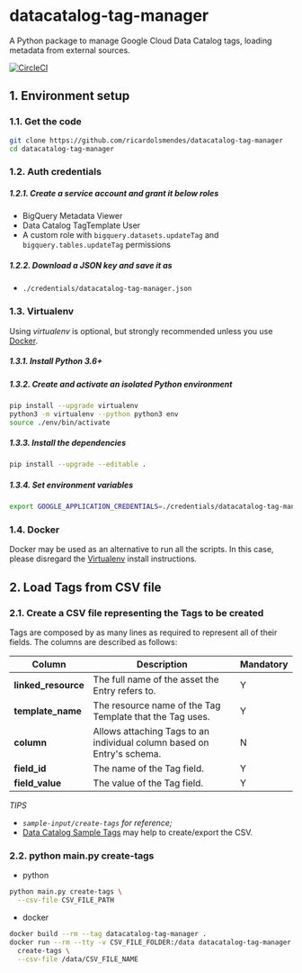# datacatalog-tag-manager

A Python package to manage Google Cloud Data Catalog tags, loading metadata from external sources.

[![CircleCI][1]][2]

## 1. Environment setup

### 1.1. Get the code

````bash
git clone https://github.com/ricardolsmendes/datacatalog-tag-manager
cd datacatalog-tag-manager
````

### 1.2. Auth credentials

##### 1.2.1. Create a service account and grant it below roles

- BigQuery Metadata Viewer
- Data Catalog TagTemplate User
- A custom role with `bigquery.datasets.updateTag` and `bigquery.tables.updateTag` permissions 

##### 1.2.2. Download a JSON key and save it as
- `./credentials/datacatalog-tag-manager.json`

### 1.3. Virtualenv

Using *virtualenv* is optional, but strongly recommended unless you use [Docker](#14-docker).

##### 1.3.1. Install Python 3.6+

##### 1.3.2. Create and activate an isolated Python environment

```bash
pip install --upgrade virtualenv
python3 -m virtualenv --python python3 env
source ./env/bin/activate
```

##### 1.3.3. Install the dependencies

```bash
pip install --upgrade --editable .
```

##### 1.3.4. Set environment variables

```bash
export GOOGLE_APPLICATION_CREDENTIALS=./credentials/datacatalog-tag-manager.json
```

### 1.4. Docker

Docker may be used as an alternative to run all the scripts. In this case, please disregard the [Virtualenv](#13-virtualenv) install instructions.

## 2. Load Tags from CSV file

### 2.1. Create a CSV file representing the Tags to be created

Tags are composed by as many lines as required to represent all of their fields. The columns are described as follows:

| Column              | Description                                                            | Mandatory |
| ---                 | ---                                                                    | ---       |
| **linked_resource** | The full name of the asset the Entry refers to.                        | Y         |
| **template_name**   | The resource name of the Tag Template that the Tag uses.               | Y         |
| **column**          | Allows attaching Tags to an individual column based on Entry's schema. | N         |
| **field_id**        | The name of the Tag field.                                             | Y         |
| **field_value**     | The value of the Tag field.                                            | Y         |

*TIPS* 
- *`sample-input/create-tags` for reference;*
- [Data Catalog Sample Tags][3] may help to create/export the CSV.

### 2.2. python main.py create-tags

- python

```bash
python main.py create-tags \
  --csv-file CSV_FILE_PATH
```

- docker

```bash
docker build --rm --tag datacatalog-tag-manager .
docker run --rm --tty -v CSV_FILE_FOLDER:/data datacatalog-tag-manager \
  create-tags \
  --csv-file /data/CSV_FILE_NAME
```

[1]: https://circleci.com/gh/ricardolsmendes/datacatalog-tag-manager.svg?style=svg
[2]: https://circleci.com/gh/ricardolsmendes/datacatalog-tag-manager
[3]: https://docs.google.com/spreadsheets/d/1bqeAXjLHUq0bydRZj9YBhdlDtuu863nwirx8t4EP_CQ
